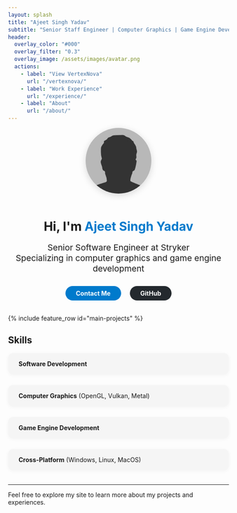 ```yaml
---
layout: splash
title: "Ajeet Singh Yadav"
subtitle: "Senior Staff Engineer | Computer Graphics | Game Engine Development"
header:
  overlay_color: "#000"
  overlay_filter: "0.3"
  overlay_image: /assets/images/avatar.png
  actions:
    - label: "View VertexNova"
      url: "/vertexnova/"
    - label: "Work Experience"
      url: "/experience/"
    - label: "About"
      url: "/about/"
---
```


<!-- Hero Section -->
<div style="text-align:center; margin-bottom:2rem;">
  <img src="/assets/images/avatar.png" alt="Ajeet Singh Yadav" style="width:150px; border-radius:50%; margin-bottom:1rem; box-shadow:0 4px 16px rgba(0,0,0,0.15);">
  <h1 style="margin-bottom:0.5rem;">Hi, I'm <span style="color:#007acc;">Ajeet Singh Yadav</span></h1>
  <p style="font-size:1.2rem;">Senior Software Engineer at Stryker<br>Specializing in computer graphics and game engine development</p>
  <a href="mailto:yadav.ajeetsingh2020@email.com" style="display:inline-block;margin:0.5rem 1rem 0 0;padding:0.5rem 1.5rem;background:#007acc;color:#fff;border-radius:24px;text-decoration:none;font-weight:bold;">Contact Me</a>
  <a href="https://github.com/ajeetsinghyadav" style="display:inline-block;margin:0.5rem 0 0 0;padding:0.5rem 1.5rem;background:#24292e;color:#fff;border-radius:24px;text-decoration:none;font-weight:bold;">GitHub</a>
</div>

<!-- Projects Feature Row -->
{% include feature_row id="main-projects" %}

<!-- Skills Section -->
## Skills
<div style="display:flex;flex-wrap:wrap;gap:1.5rem;margin-bottom:2rem;">
  <div style="flex:1 1 200px;background:#f5f5f5;padding:1rem 1.5rem;border-radius:12px;box-shadow:0 2px 8px rgba(0,0,0,0.04);">
    <b>Software Development</b>
  </div>
  <div style="flex:1 1 200px;background:#f5f5f5;padding:1rem 1.5rem;border-radius:12px;box-shadow:0 2px 8px rgba(0,0,0,0.04);">
    <b>Computer Graphics</b> (OpenGL, Vulkan, Metal)
  </div>
  <div style="flex:1 1 200px;background:#f5f5f5;padding:1rem 1.5rem;border-radius:12px;box-shadow:0 2px 8px rgba(0,0,0,0.04);">
    <b>Game Engine Development</b>
  </div>
  <div style="flex:1 1 200px;background:#f5f5f5;padding:1rem 1.5rem;border-radius:12px;box-shadow:0 2px 8px rgba(0,0,0,0.04);">
    <b>Cross-Platform</b> (Windows, Linux, MacOS)
  </div>
</div>

---

Feel free to explore my site to learn more about my projects and experiences.
